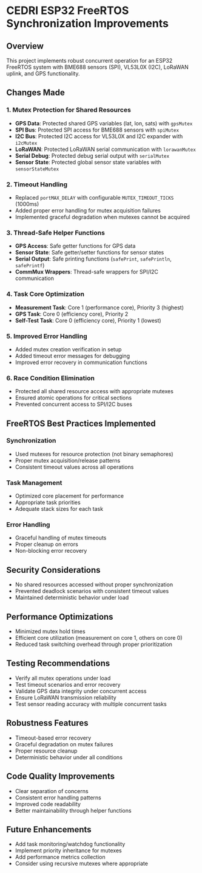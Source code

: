 # CEDRI ESP32 FreeRTOS Synchronization Improvements

## Overview
This project implements robust concurrent operation for an ESP32 FreeRTOS system with BME688 sensors (SPI), VL53L0X (I2C), LoRaWAN uplink, and GPS functionality.

## Changes Made

### 1. Mutex Protection for Shared Resources
- **GPS Data**: Protected shared GPS variables (lat, lon, sats) with `gpsMutex`
- **SPI Bus**: Protected SPI access for BME688 sensors with `spiMutex`
- **I2C Bus**: Protected I2C access for VL53L0X and I2C expander with `i2cMutex`
- **LoRaWAN**: Protected LoRaWAN serial communication with `lorawanMutex`
- **Serial Debug**: Protected debug serial output with `serialMutex`
- **Sensor State**: Protected global sensor state variables with `sensorStateMutex`

### 2. Timeout Handling
- Replaced `portMAX_DELAY` with configurable `MUTEX_TIMEOUT_TICKS` (1000ms)
- Added proper error handling for mutex acquisition failures
- Implemented graceful degradation when mutexes cannot be acquired

### 3. Thread-Safe Helper Functions
- **GPS Access**: Safe getter functions for GPS data
- **Sensor State**: Safe getter/setter functions for sensor states
- **Serial Output**: Safe printing functions (`safePrint`, `safePrintln`, `safePrintf`)
- **CommMux Wrappers**: Thread-safe wrappers for SPI/I2C communication

### 4. Task Core Optimization
- **Measurement Task**: Core 1 (performance core), Priority 3 (highest)
- **GPS Task**: Core 0 (efficiency core), Priority 2
- **Self-Test Task**: Core 0 (efficiency core), Priority 1 (lowest)

### 5. Improved Error Handling
- Added mutex creation verification in setup
- Added timeout error messages for debugging
- Improved error recovery in communication functions

### 6. Race Condition Elimination
- Protected all shared resource access with appropriate mutexes
- Ensured atomic operations for critical sections
- Prevented concurrent access to SPI/I2C buses

## FreeRTOS Best Practices Implemented

### Synchronization
- Used mutexes for resource protection (not binary semaphores)
- Proper mutex acquisition/release patterns
- Consistent timeout values across all operations

### Task Management
- Optimized core placement for performance
- Appropriate task priorities
- Adequate stack sizes for each task

### Error Handling
- Graceful handling of mutex timeouts
- Proper cleanup on errors
- Non-blocking error recovery

## Security Considerations
- No shared resources accessed without proper synchronization
- Prevented deadlock scenarios with consistent timeout values
- Maintained deterministic behavior under load

## Performance Optimizations
- Minimized mutex hold times
- Efficient core utilization (measurement on core 1, others on core 0)
- Reduced task switching overhead through proper prioritization

## Testing Recommendations
- Verify all mutex operations under load
- Test timeout scenarios and error recovery
- Validate GPS data integrity under concurrent access
- Ensure LoRaWAN transmission reliability
- Test sensor reading accuracy with multiple concurrent tasks

## Robustness Features
- Timeout-based error recovery
- Graceful degradation on mutex failures
- Proper resource cleanup
- Deterministic behavior under all conditions

## Code Quality Improvements
- Clear separation of concerns
- Consistent error handling patterns
- Improved code readability
- Better maintainability through helper functions

## Future Enhancements
- Add task monitoring/watchdog functionality
- Implement priority inheritance for mutexes
- Add performance metrics collection
- Consider using recursive mutexes where appropriate